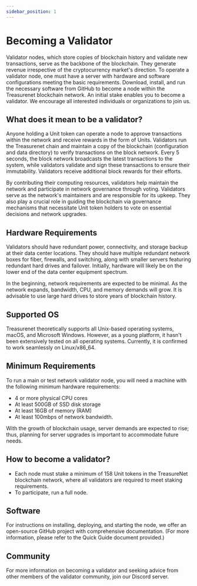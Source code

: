 ```yaml
---
sidebar_position: 1
---
```


# Becoming a Validator

Validator nodes, which store copies of blockchain history and validate new transactions, serve as the backbone of the blockchain. They generate revenue irrespective of the cryptocurrency market's direction. To operate a validator node, one must have a server with hardware and software configurations meeting the basic requirements. Download, install, and run the necessary software from GitHub to become a node within the Treasurenet blockchain network. An initial stake enables you to become a validator. We encourage all interested individuals or organizations to join us.

## What does it mean to be a validator?

Anyone holding a Unit token can operate a node to approve transactions within the network and receive rewards in the form of Units. Validators run the Treasurenet chain and maintain a copy of the blockchain (configuration and data directory) to verify transactions on the block network. Every 5 seconds, the block network broadcasts the latest transactions to the system, while validators validate and sign these transactions to ensure their immutability. Validators receive additional block rewards for their efforts.

By contributing their computing resources, validators help maintain the network and participate in network governance through voting. Validators serve as the network's maintainers and are responsible for its upkeep. They also play a crucial role in guiding the blockchain via governance mechanisms that necessitate Unit token holders to vote on essential decisions and network upgrades.

## Hardware Requirements

Validators should have redundant power, connectivity, and storage backup at their data center locations. They should have multiple redundant network boxes for fiber, firewalls, and switching, along with smaller servers featuring redundant hard drives and failover. Initially, hardware will likely be on the lower end of the data center equipment spectrum.

In the beginning, network requirements are expected to be minimal. As the network expands, bandwidth, CPU, and memory demands will grow. It is advisable to use large hard drives to store years of blockchain history.

## Supported OS

Treasurenet theoretically supports all Unix-based operating systems, macOS, and Microsoft Windows. However, as a young platform, it hasn't been extensively tested on all operating systems. Currently, it is confirmed to work seamlessly on Linux/x86_64.

## Minimum Requirements

To run a main or test network validator node, you will need a machine with the following minimum hardware requirements:

- 4 or more physical CPU cores
- At least 500GB of SSD disk storage
- At least 16GB of memory (RAM)
- At least 100mbps of network bandwidth.

With the growth of blockchain usage, server demands are expected to rise; thus, planning for server upgrades is important to accommodate future needs.

## How to become a validator?

- Each node must stake a minimum of 158 Unit tokens in the TreasureNet blockchain network, where all validators are required to meet staking requirements.
- To participate, run a full node.

## Software

For instructions on installing, deploying, and starting the node, we offer an open-source GitHub project with comprehensive documentation. (For more information, please refer to the Quick Guide document provided.)

## Community

For more information on becoming a validator and seeking advice from other members of the validator community, join our Discord server.
